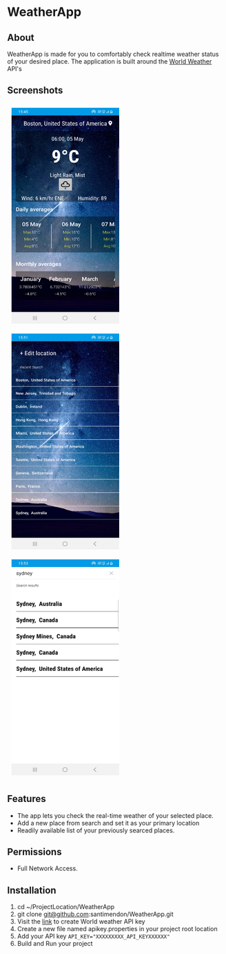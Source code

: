 # WeatherApp
## About

WeatherApp is made for you to comfortably check realtime weather status of your desired place. The application is built around the [World Weather](https://www.worldweatheronline.com/) API's

## Screenshots

<img src="https://github.com/santimendon/WeatherApp/blob/master/screenshots/weatherapp_dashboard.jpg" width="250" height="500" hspace=10 vspace=10>

<img src="https://github.com/santimendon/WeatherApp/blob/master/screenshots/weatherapp_recent_searches.jpg" width="250" height="500" hspace=10 vspace=10>

<img src="https://github.com/santimendon/WeatherApp/blob/master/screenshots/weatherapp_search.jpg" width="250" height="500" hspace=10 vspace=10>


## Features

* The app lets you check the real-time weather of your selected place.
* Add a new place from search and set it as your primary location
* Readily available list of your previously searced places.


## Permissions

* Full Network Access.


## Installation

1. cd ~/ProjectLocation/WeatherApp
2. git clone git@github.com:santimendon/WeatherApp.git
3. Visit the [link](https://www.worldweatheronline.com/developer/) to create World weather API key
4. Create a new file named apikey.properties in your project root location
5. Add your API key
```API_KEY="XXXXXXXXX_API_KEYXXXXXX"```
6. Build and Run your project





